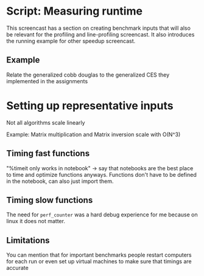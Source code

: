 # Script: Measuring runtime

This screencast has a section on creating benchmark inputs that will also be relevant
for the profiling and line-profiling screencast. It also introduces the running example
for other speedup screencast.

## Example

Relate the generalized cobb douglas to the generalized CES they implemented in the
assignments

# Setting up representative inputs

Not all algorithms scale linearly

Example: Matrix multiplication and Matrix inversion scale with O(N^3)

## Timing fast functions

"%timeit only works in notebook" -> say that notebooks are the best place to time and
optimize functions anyways. Functions don't have to be defined in the notebook, can also
just import them.

## Timing slow functions

The need for `perf_counter` was a hard debug experience for me because on linux it does
not matter.

## Limitations

You can mention that for important benchmarks people restart computers for each run or
even set up virtual machines to make sure that timings are accurate
